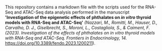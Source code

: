 This repository contains a markdown file with the scripts used for the RNA-Seq and ATAC-Seq data analysis performed in the manuscript **'Investigation of the epigenetic effects of phthalates on _in vitro_ thyroid models with RNA-Seq and ATAC-Seq'** _(Nazzari, M., Romitti, M., Hauser, D., Carvalho, D. J., Giselbrecht, S., Moroni, L., Costagliola, S., & Caiment, F. (2023). Investigation of the effects of phthalates on in vitro thyroid models with RNA-Seq and ATAC-Seq. Frontiers in Endocrinology, 14._ https://doi.org/10.3389/fendo.2023.1200211).
